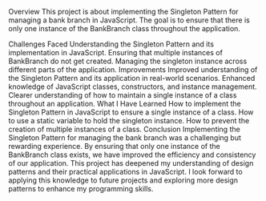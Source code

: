 Overview
This project is about implementing the Singleton Pattern for managing a bank branch in JavaScript. The goal is to ensure that there is only one instance of the BankBranch class throughout the application.

Challenges Faced
Understanding the Singleton Pattern and its implementation in JavaScript.
Ensuring that multiple instances of BankBranch do not get created.
Managing the singleton instance across different parts of the application.
Improvements
Improved understanding of the Singleton Pattern and its application in real-world scenarios.
Enhanced knowledge of JavaScript classes, constructors, and instance management.
Clearer understanding of how to maintain a single instance of a class throughout an application.
What I Have Learned
How to implement the Singleton Pattern in JavaScript to ensure a single instance of a class.
How to use a static variable to hold the singleton instance.
How to prevent the creation of multiple instances of a class.
Conclusion
Implementing the Singleton Pattern for managing the bank branch was a challenging but rewarding experience. By ensuring that only one instance of the BankBranch class exists, we have improved the efficiency and consistency of our application. This project has deepened my understanding of design patterns and their practical applications in JavaScript. I look forward to applying this knowledge to future projects and exploring more design patterns to enhance my programming skills.

